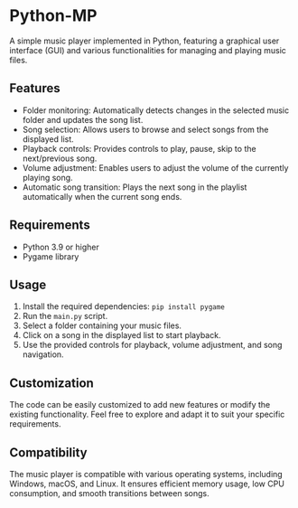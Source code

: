 # Python-MP
A simple music player implemented in Python, featuring a graphical user interface (GUI) and various functionalities for managing and playing music files.

## Features 
- Folder monitoring: Automatically detects changes in the selected music folder and updates the song list.
- Song selection: Allows users to browse and select songs from the displayed list.
- Playback controls: Provides controls to play, pause, skip to the next/previous song.
- Volume adjustment: Enables users to adjust the volume of the currently playing song.
- Automatic song transition: Plays the next song in the playlist automatically when the current song ends.

## Requirements
- Python 3.9 or higher
- Pygame library

## Usage
1. Install the required dependencies: `pip install pygame`
2. Run the `main.py` script.
3. Select a folder containing your music files.
4. Click on a song in the displayed list to start playback.
5. Use the provided controls for playback, volume adjustment, and song navigation.

## Customization
The code can be easily customized to add new features or modify the existing functionality. Feel free to explore and adapt it to suit your specific requirements.

## Compatibility
The music player is compatible with various operating systems, including Windows, macOS, and Linux. It ensures efficient memory usage, low CPU consumption, and smooth transitions between songs.
